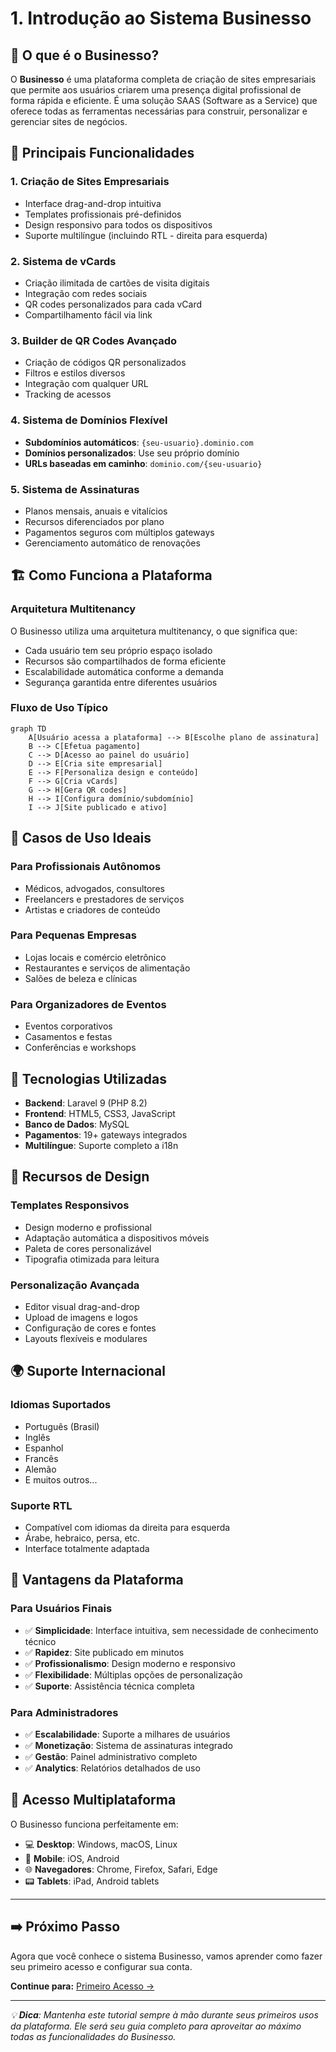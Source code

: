 # 1. Introdução ao Sistema Businesso

## 🎯 O que é o Businesso?

O **Businesso** é uma plataforma completa de criação de sites empresariais que permite aos usuários criarem uma presença digital profissional de forma rápida e eficiente. É uma solução SAAS (Software as a Service) que oferece todas as ferramentas necessárias para construir, personalizar e gerenciar sites de negócios.

## 🌟 Principais Funcionalidades

### 1. **Criação de Sites Empresariais**
- Interface drag-and-drop intuitiva
- Templates profissionais pré-definidos
- Design responsivo para todos os dispositivos
- Suporte multilíngue (incluindo RTL - direita para esquerda)

### 2. **Sistema de vCards**
- Criação ilimitada de cartões de visita digitais
- Integração com redes sociais
- QR codes personalizados para cada vCard
- Compartilhamento fácil via link

### 3. **Builder de QR Codes Avançado**
- Criação de códigos QR personalizados
- Filtros e estilos diversos
- Integração com qualquer URL
- Tracking de acessos

### 4. **Sistema de Domínios Flexível**
- **Subdomínios automáticos**: `{seu-usuario}.dominio.com`
- **Domínios personalizados**: Use seu próprio domínio
- **URLs baseadas em caminho**: `dominio.com/{seu-usuario}`

### 5. **Sistema de Assinaturas**
- Planos mensais, anuais e vitalícios
- Recursos diferenciados por plano
- Pagamentos seguros com múltiplos gateways
- Gerenciamento automático de renovações

## 🏗️ Como Funciona a Plataforma

### Arquitetura Multitenancy
O Businesso utiliza uma arquitetura multitenancy, o que significa que:
- Cada usuário tem seu próprio espaço isolado
- Recursos são compartilhados de forma eficiente
- Escalabilidade automática conforme a demanda
- Segurança garantida entre diferentes usuários

### Fluxo de Uso Típico

```mermaid
graph TD
    A[Usuário acessa a plataforma] --> B[Escolhe plano de assinatura]
    B --> C[Efetua pagamento]
    C --> D[Acesso ao painel do usuário]
    D --> E[Cria site empresarial]
    E --> F[Personaliza design e conteúdo]
    F --> G[Cria vCards]
    G --> H[Gera QR codes]
    H --> I[Configura domínio/subdomínio]
    I --> J[Site publicado e ativo]
```

## 💼 Casos de Uso Ideais

### Para Profissionais Autônomos
- Médicos, advogados, consultores
- Freelancers e prestadores de serviços
- Artistas e criadores de conteúdo

### Para Pequenas Empresas
- Lojas locais e comércio eletrônico
- Restaurantes e serviços de alimentação
- Salões de beleza e clínicas

### Para Organizadores de Eventos
- Eventos corporativos
- Casamentos e festas
- Conferências e workshops

## 🔧 Tecnologias Utilizadas

- **Backend**: Laravel 9 (PHP 8.2)
- **Frontend**: HTML5, CSS3, JavaScript
- **Banco de Dados**: MySQL
- **Pagamentos**: 19+ gateways integrados
- **Multilíngue**: Suporte completo a i18n

## 🎨 Recursos de Design

### Templates Responsivos
- Design moderno e profissional
- Adaptação automática a dispositivos móveis
- Paleta de cores personalizável
- Tipografia otimizada para leitura

### Personalização Avançada
- Editor visual drag-and-drop
- Upload de imagens e logos
- Configuração de cores e fontes
- Layouts flexíveis e modulares

## 🌍 Suporte Internacional

### Idiomas Suportados
- Português (Brasil)
- Inglês
- Espanhol
- Francês
- Alemão
- E muitos outros...

### Suporte RTL
- Compatível com idiomas da direita para esquerda
- Árabe, hebraico, persa, etc.
- Interface totalmente adaptada

## 🚀 Vantagens da Plataforma

### Para Usuários Finais
- ✅ **Simplicidade**: Interface intuitiva, sem necessidade de conhecimento técnico
- ✅ **Rapidez**: Site publicado em minutos
- ✅ **Profissionalismo**: Design moderno e responsivo
- ✅ **Flexibilidade**: Múltiplas opções de personalização
- ✅ **Suporte**: Assistência técnica completa

### Para Administradores
- ✅ **Escalabilidade**: Suporte a milhares de usuários
- ✅ **Monetização**: Sistema de assinaturas integrado
- ✅ **Gestão**: Painel administrativo completo
- ✅ **Analytics**: Relatórios detalhados de uso

## 📱 Acesso Multiplataforma

O Businesso funciona perfeitamente em:
- 💻 **Desktop**: Windows, macOS, Linux
- 📱 **Mobile**: iOS, Android
- 🌐 **Navegadores**: Chrome, Firefox, Safari, Edge
- 📟 **Tablets**: iPad, Android tablets

---

## ➡️ Próximo Passo

Agora que você conhece o sistema Businesso, vamos aprender como fazer seu primeiro acesso e configurar sua conta.

**Continue para:** [Primeiro Acesso →](02-primeiro-acesso.md)

---

*💡 **Dica**: Mantenha este tutorial sempre à mão durante seus primeiros usos da plataforma. Ele será seu guia completo para aproveitar ao máximo todas as funcionalidades do Businesso.*
